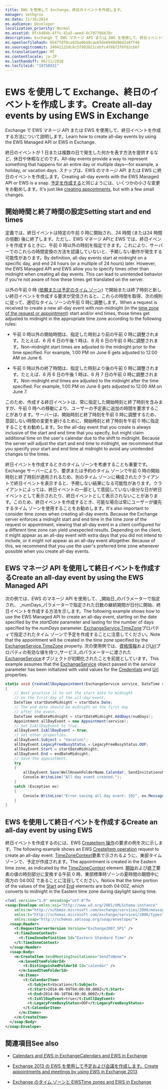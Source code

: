 ```yaml
---
title: EWS を使用して Exchange、終日のイベントを作成します。
manager: sethgros
ms.date: 11/16/2014
ms.audience: Developer
localization_priority: Normal
ms.assetid: 0fcb484b-4ffc-41a5-aeed-8c797766b70c
description: Exchange で EWS マネージ API または EWS を使用して、終日イベントを作成する方法について説明します。
ms.openlocfilehash: 0547fdf0ca92ba0648caeb5de6940d90d2a8ff46
ms.sourcegitcommit: 34041125dc8c5f993b21cebfc4f8b72f0fd2cb6f
ms.translationtype: MT
ms.contentlocale: ja-JP
ms.lasthandoff: 06/11/2018
ms.locfileid: "19758931"
---
```

# <a name="create-all-day-events-by-using-ews-in-exchange"></a><span data-ttu-id="145cf-103">EWS を使用して Exchange、終日のイベントを作成します。</span><span class="sxs-lookup"><span data-stu-id="145cf-103">Create all-day events by using EWS in Exchange</span></span>

<span data-ttu-id="145cf-104">Exchange で EWS マネージ API または EWS を使用して、終日イベントを作成する方法について説明します。</span><span class="sxs-lookup"><span data-stu-id="145cf-104">Learn how to create all-day events by using the EWS Managed API or EWS in Exchange.</span></span>
  
<span data-ttu-id="145cf-105">終日のイベントが 1 日または複数の日で発生した何かを表す方法を提供するなど、休日や休暇などのです。</span><span class="sxs-lookup"><span data-stu-id="145cf-105">All-day events provide a way to represent something that happens for an entire day or multiple days—for example, a holiday, or vacation days.</span></span> <span data-ttu-id="145cf-106">スナップは、EWS のマネージ API または EWS に終日のイベントを作成します。</span><span class="sxs-lookup"><span data-stu-id="145cf-106">Creating all-day events with the EWS Managed API or EWS is a snap.</span></span> <span data-ttu-id="145cf-107">[予定を作成する](how-to-create-appointments-and-meetings-by-using-ews-in-exchange-2013.md)と同じようには、いくつかの小さな変更をお勧めします。</span><span class="sxs-lookup"><span data-stu-id="145cf-107">It's just like [creating appointments](how-to-create-appointments-and-meetings-by-using-ews-in-exchange-2013.md), but with a few small changes.</span></span>
  
## <a name="setting-start-and-end-times"></a><span data-ttu-id="145cf-108">開始時間と終了時間の設定</span><span class="sxs-lookup"><span data-stu-id="145cf-108">Setting start and end times</span></span>

<span data-ttu-id="145cf-p102">定義では、終日イベントは特定の午前 0 時に開始され、24 時間 (または24 時間の倍数) 後に終了します。ただし、EWS マネージ APIと EWS では、終日イベントを作成するときに、午前 0 時以外の時刻を指定できます。これにより、サーバーでのこれらの時間変換の方法を認識していないと、予期しない動作が発生する可能性があります。</span><span class="sxs-lookup"><span data-stu-id="145cf-p102">By definition, all-day events start at midnight on a specific day, and end 24 hours (or a multiple of 24 hours) later. However, the EWS Managed API and EWS allow you to specify times other than midnight when creating all day events. This can lead to unintended behavior if you're not aware of how these times get translated on the server.</span></span>
  
<span data-ttu-id="145cf-112">以外の午前 0 時 ([依頼または予定のタイム ゾーン](time-zones-and-ews-in-exchange.md)) で開始または終了時刻と新しい終日イベントを作成する要求が受信されると、これらの時間を取得、次の規則に従って、適切なタイム ゾーンの午前 0 時に調整します。</span><span class="sxs-lookup"><span data-stu-id="145cf-112">When a request is received to create a new all-day event with non-midnight (in the [time zone of the request or appointment](time-zones-and-ews-in-exchange.md)) start and/or end times, those times get adjusted to midnight in the appropriate time zone according to the following rules:</span></span>
  
- <span data-ttu-id="145cf-p103">午前 0 時以外の開始時間は、指定した時刻より前の午前 0 時に調整されます。たとえば、6 月 6 日の午後 1 時は、6 月 6 日の午前 0 時に調整されます。</span><span class="sxs-lookup"><span data-stu-id="145cf-p103">Non-midnight start times are adjusted to the midnight prior to the time specified. For example, 1:00 PM on June 6 gets adjusted to 12:00 AM on June 6.</span></span>
    
- <span data-ttu-id="145cf-p104">午前 0 時以外の終了時間は、指定した時刻より後の午前 0 時に調整されます。たとえば、6 月 6 日の午後 1 時は、6 月 7 日の午前 0 時に調整されます。</span><span class="sxs-lookup"><span data-stu-id="145cf-p104">Non-midnight end times are adjusted to the midnight after the time specified. For example, 1:00 PM on June 6 gets adjusted to 12:00 AM on June 7.</span></span>
    
<span data-ttu-id="145cf-p105">このため、作成する終日イベントは、常に指定した開始時刻と終了時刻を含みますが、午前 0 時への移動により、ユーザーの予定表に追加の時間を要求することがあります。サーバーは、開始時刻と終了時刻を午前 0 時に調整するため、意図しない時間の変更を避けるために、開始時刻と終了時刻を午前 0 時に指定することをお勧めします。</span><span class="sxs-lookup"><span data-stu-id="145cf-p105">So the all-day event that you create is always inclusive of the start and end time that you specify, but might claim additional time on the user's calendar due to the shift to midnight. Because the server will adjust the start and end time to midnight, we recommend that you specify your start and end time at midnight to avoid any unintended changes to the times.</span></span>
  
<span data-ttu-id="145cf-p106">終日イベントを作成するときのタイム ゾーンを考慮することも重要です。Exchange サーバーにより、要求または予約のタイム ゾーンで午前 0 時の開始時刻と終了時刻が適用されるため、別のタイム ゾーンに構成されたクライアントで終日イベントを表示すると、予期しない結果になる可能性があります。クライアントによっては、終日イベントの一部として意図していない余分な日が終日イベントとして表示されたり、終日イベントとして表示されないことがあります。このため、終日イベントを作成するとき、可能な場合は常にユーザーが優先するタイム ゾーンを使用することをお勧めします。</span><span class="sxs-lookup"><span data-stu-id="145cf-p106">It's also important to consider time zones when creating all-day events. Because the Exchange server enforces a midnight start and end time in the time zone of the request or appointment, viewing that all-day event in a client configured for a different time zone can yield unexpected results. Depending on the client, it might appear as an all-day event with extra days that you did not intend to include, or it might not appear as an all-day event altogether. Because of this, we recommend that you use the user's preferred time zone whenever possible when you create all-day events.</span></span>
  
## <a name="create-an-all-day-event-by-using-the-ews-managed-api"></a><span data-ttu-id="145cf-123">EWS マネージ API を使用して終日イベントを作成する</span><span class="sxs-lookup"><span data-stu-id="145cf-123">Create an all-day event by using the EWS Managed API</span></span>

<span data-ttu-id="145cf-124">次の例では、EWS のマネージ API を使用して、_開始日_のパラメーターで指定され、 _numDays_パラメーターで指定された日数の継続期間が日付に開始、終日イベントを作成する方法を示します。</span><span class="sxs-lookup"><span data-stu-id="145cf-124">The following example shows how to use the EWS Managed API to create an all-day event, starting on the date specified by the  _startDate_ parameter and lasting for the number of days specified by the  _numDays_ parameter.</span></span> <span data-ttu-id="145cf-125">[ExchangeService.TimeZone](http://msdn.microsoft.com/en-us/library/microsoft.exchange.webservices.data.exchangeservice.timezone%28v=exchg.80%29.aspx)プロパティで指定されたタイム ゾーンで予定を作成することに注意してください。</span><span class="sxs-lookup"><span data-stu-id="145cf-125">Note that the appointment will be created in the time zone specified by the [ExchangeService.TimeZone](http://msdn.microsoft.com/en-us/library/microsoft.exchange.webservices.data.exchangeservice.timezone%28v=exchg.80%29.aspx) property.</span></span> <span data-ttu-id="145cf-126">次の使用例では、[資格情報](http://msdn.microsoft.com/en-us/library/microsoft.exchange.webservices.data.exchangeservicebase.credentials%28v=exchg.80%29.aspx)および[Url](http://msdn.microsoft.com/en-us/library/microsoft.exchange.webservices.data.exchangeservice.url%28v=exchg.80%29.aspx)プロパティの有効な値を持つ_サービス_のパラメーターに渡された[ExchangeService](http://msdn.microsoft.com/en-us/library/microsoft.exchange.webservices.data.exchangeservice%28v=exchg.80%29.aspx)オブジェクトが初期化されたことを前提としています。</span><span class="sxs-lookup"><span data-stu-id="145cf-126">This example assumes that the [ExchangeService](http://msdn.microsoft.com/en-us/library/microsoft.exchange.webservices.data.exchangeservice%28v=exchg.80%29.aspx) object passed in the  _service_ parameter has been initialized with valid values for the [Credentials](http://msdn.microsoft.com/en-us/library/microsoft.exchange.webservices.data.exchangeservicebase.credentials%28v=exchg.80%29.aspx) and [Url](http://msdn.microsoft.com/en-us/library/microsoft.exchange.webservices.data.exchangeservice.url%28v=exchg.80%29.aspx) properties.</span></span> 
  
```cs
static void CreateAllDayAppointment(ExchangeService service, DateTime startDate, int numDays)
{
    // Best practice is to set the start date to midnight
    // on the first day of the all-day event.
    DateTime startDateMidnight = startDate.Date;
    // The end date should be midnight on the first day
    // after the event.
    DateTime endDateMidnight = startDateMidnight.AddDays(numDays);
    Appointment allDayEvent = new Appointment(service);
    // Set IsAllDayEvent to true.
    allDayEvent.IsAllDayEvent = true;
    // Set other properties.
    allDayEvent.Subject = "Vacation";
    allDayEvent.LegacyFreeBusyStatus = LegacyFreeBusyStatus.OOF;
    allDayEvent.Start = startDateMidnight;
    allDayEvent.End = endDateMidnight;
    // Save the appointment.
    try
    {
        allDayEvent.Save(WellKnownFolderName.Calendar, SendInvitationsMode.SendToNone);
        Console.WriteLine("All day event created.");
    }
    catch (Exception ex)
    {
        Console.WriteLine("Error saving all day event: {0}", ex.Message);
    }
}
```

## <a name="create-an-all-day-event-by-using-ews"></a><span data-ttu-id="145cf-127">EWS を使用して終日イベントを作成する</span><span class="sxs-lookup"><span data-stu-id="145cf-127">Create an all-day event by using EWS</span></span>

<span data-ttu-id="145cf-128">終日イベントを作成するのには、EWS [CreateItem 操作](http://msdn.microsoft.com/library/78a52120-f1d0-4ed7-8748-436e554f75b6%28Office.15%29.aspx)の要求の例を次に示します。</span><span class="sxs-lookup"><span data-stu-id="145cf-128">The following example shows an EWS [CreateItem operation](http://msdn.microsoft.com/library/78a52120-f1d0-4ed7-8748-436e554f75b6%28Office.15%29.aspx) request to create an all-day event.</span></span> <span data-ttu-id="145cf-129">[TimeZoneContext](http://msdn.microsoft.com/library/573c462b-aa1d-4ba0-8852-e3f48b26873b%28Office.15%29.aspx)要素で示されるように、東部タイム ゾーンで、予定が作成されます。</span><span class="sxs-lookup"><span data-stu-id="145cf-129">The appointment is created in the Eastern time zone, as indicated by the [TimeZoneContext](http://msdn.microsoft.com/library/573c462b-aa1d-4ba0-8852-e3f48b26873b%28Office.15%29.aspx) element.</span></span> <span data-ttu-id="145cf-130">[開始](http://msdn.microsoft.com/library/7cfe9979-c893-4f9b-b3a1-8f9e17515a4b%28Office.15%29.aspx)および[終了](http://msdn.microsoft.com/library/72329821-32ff-495d-b6e5-fdc011003c2e%28Office.15%29.aspx)要素の値の時刻部分に変換する午前 0 時、東部標準時ゾーンの夏時間の期間中に両方の 04:00Z であることに注目してください。</span><span class="sxs-lookup"><span data-stu-id="145cf-130">Notice that the time portion of the values of the [Start](http://msdn.microsoft.com/library/7cfe9979-c893-4f9b-b3a1-8f9e17515a4b%28Office.15%29.aspx) and [End](http://msdn.microsoft.com/library/72329821-32ff-495d-b6e5-fdc011003c2e%28Office.15%29.aspx) elements are both 04:00Z, which converts to midnight in the Eastern time zone during daylight saving time.</span></span> 
  
```XML
<?xml version="1.0" encoding="utf-8"?>
<soap:Envelope xmlns:xsi="http://www.w3.org/2001/XMLSchema-instance" 
    xmlns:m="http://schemas.microsoft.com/exchange/services/2006/messages" 
    xmlns:t="http://schemas.microsoft.com/exchange/services/2006/types" 
    xmlns:soap="http://schemas.xmlsoap.org/soap/envelope/">
  <soap:Header>
    <t:RequestServerVersion Version="Exchange2007_SP1" />
    <t:TimeZoneContext>
      <t:TimeZoneDefinition Id="Eastern Standard Time" />
    </t:TimeZoneContext>
  </soap:Header>
  <soap:Body>
    <m:CreateItem SendMeetingInvitations="SendToNone">
      <m:SavedItemFolderId>
        <t:DistinguishedFolderId Id="calendar" />
      </m:SavedItemFolderId>
      <m:Items>
        <t:CalendarItem>
          <t:Subject>Vacation</t:Subject>
          <t:Start>2014-06-09T04:00:00.000Z</t:Start>
          <t:End>2014-06-10T04:00:00.000Z</t:End>
          <t:IsAllDayEvent>true</t:IsAllDayEvent>
          <t:LegacyFreeBusyStatus>OOF</t:LegacyFreeBusyStatus>
        </t:CalendarItem>
      </m:Items>
    </m:CreateItem>
  </soap:Body>
</soap:Envelope>
```

## <a name="see-also"></a><span data-ttu-id="145cf-131">関連項目</span><span class="sxs-lookup"><span data-stu-id="145cf-131">See also</span></span>


- [<span data-ttu-id="145cf-132">Calendars and EWS in Exchange</span><span class="sxs-lookup"><span data-stu-id="145cf-132">Calendars and EWS in Exchange</span></span>](calendars-and-ews-in-exchange.md)
    
- [<span data-ttu-id="145cf-133">Exchange 2013 の EWS を使用して予定および会議を作成します。</span><span class="sxs-lookup"><span data-stu-id="145cf-133">Create appointments and meetings by using EWS in Exchange 2013</span></span>](how-to-create-appointments-and-meetings-by-using-ews-in-exchange-2013.md)
    
- [<span data-ttu-id="145cf-134">Exchange のタイム ゾーンと EWS</span><span class="sxs-lookup"><span data-stu-id="145cf-134">Time zones and EWS in Exchange</span></span>](time-zones-and-ews-in-exchange.md)
    

